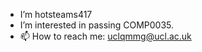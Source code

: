 - I’m hotsteams417
- I’m interested in passing COMP0035. 
- 📫 How to reach me: uclqmmg@ucl.ac.uk

<!---
hotsteams417/hotsteams417 is a ✨ special ✨ repository because its `README.md` (this file) appears on your GitHub profile.
You can click the Preview link to take a look at your changes.
--->
